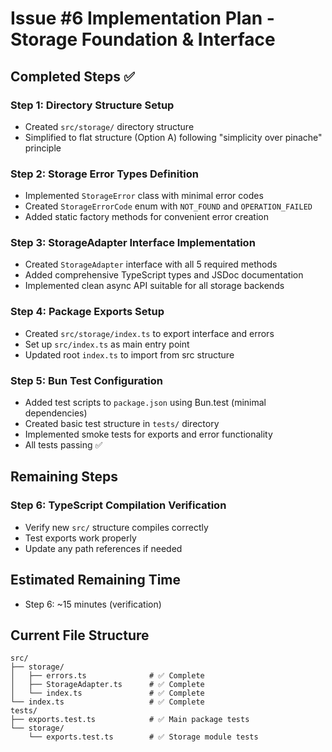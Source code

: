 # Issue #6 Implementation Plan - Storage Foundation & Interface

## Completed Steps ✅

### Step 1: Directory Structure Setup
- Created `src/storage/` directory structure
- Simplified to flat structure (Option A) following "simplicity over pinache" principle

### Step 2: Storage Error Types Definition  
- Implemented `StorageError` class with minimal error codes
- Created `StorageErrorCode` enum with `NOT_FOUND` and `OPERATION_FAILED`
- Added static factory methods for convenient error creation

### Step 3: StorageAdapter Interface Implementation
- Created `StorageAdapter` interface with all 5 required methods
- Added comprehensive TypeScript types and JSDoc documentation
- Implemented clean async API suitable for all storage backends

### Step 4: Package Exports Setup
- Created `src/storage/index.ts` to export interface and errors
- Set up `src/index.ts` as main entry point
- Updated root `index.ts` to import from src structure

### Step 5: Bun Test Configuration
- Added test scripts to `package.json` using Bun.test (minimal dependencies)
- Created basic test structure in `tests/` directory
- Implemented smoke tests for exports and error functionality
- All tests passing ✅

## Remaining Steps

### Step 6: TypeScript Compilation Verification
- Verify new `src/` structure compiles correctly
- Test exports work properly
- Update any path references if needed

## Estimated Remaining Time
- Step 6: ~15 minutes (verification)

## Current File Structure
```
src/
├── storage/
│   ├── errors.ts              # ✅ Complete
│   ├── StorageAdapter.ts      # ✅ Complete  
│   └── index.ts               # ✅ Complete
└── index.ts                   # ✅ Complete
tests/
├── exports.test.ts            # ✅ Main package tests
└── storage/
    └── exports.test.ts        # ✅ Storage module tests
```